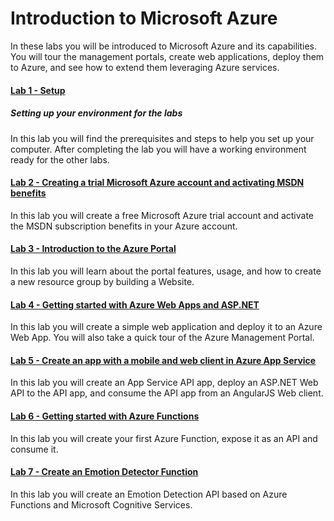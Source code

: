 ﻿# Introduction to Microsoft Azure #

In these labs you will be introduced to Microsoft Azure and its capabilities. You will tour the management portals, create web applications, deploy them to Azure, and see how to extend them leveraging Azure services.

#### [Lab 1 - Setup](_setup) ####
##### Setting up your environment for the labs #####

In this lab you will find the prerequisites and steps to help you set up your computer. After completing the lab you will have a working environment ready for the other labs.

#### [Lab 2 - Creating a trial Microsoft Azure account and activating MSDN benefits](creating-azure-account-activating-msdn-benefits) ####

In this lab you will create a free Microsoft Azure trial account and activate the MSDN subscription benefits in your Azure account.

#### [Lab 3 - Introduction to the Azure Portal](working-with-the-new-portal) ####

In this lab you will learn about the portal features, usage, and how to create a new resource group by building a Website.

#### [Lab 4 - Getting started with Azure Web Apps and ASP.NET](get-started-with-websites-and-asp-net) ####

In this lab you will create a simple web application and deploy it to an Azure Web App. You will also take a quick tour of the Azure Management Portal.

#### [Lab 5 - Create an app with a mobile and web client in Azure App Service](build-mobile-app-with-web-client) ####

In this lab you will create an App Service API app, deploy an ASP.NET Web API to the API app, and consume the API app from an AngularJS Web client.

#### [Lab 6 - Getting started with Azure Functions](get-started-with-functions) ####

In this lab you will create your first Azure Function, expose it as an API and consume it.

#### [Lab 7 - Create an Emotion Detector Function](emotion-detector-function) ####

In this lab you will create an Emotion Detection API based on Azure Functions and Microsoft Cognitive Services.

